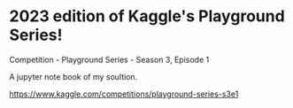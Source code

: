 # 2023 edition of Kaggle's Playground Series!
Competition - Playground Series - Season 3, Episode 1

A jupyter note book of my soultion.

https://www.kaggle.com/competitions/playground-series-s3e1
